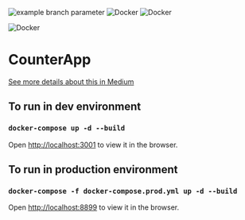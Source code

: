 
![example branch parameter](https://github.com/farhandroid/CounterApp/actions/workflows/CI_CD.yml/badge.svg?branch=master)
![Docker](https://img.shields.io/badge/-Docker-orange)  ![Docker](https://img.shields.io/badge/%20-Redux-blueviolet)

![Docker](https://img.shields.io/badge/-React-red) 


# CounterApp

[See more details about this in Medium](https://farhan-tanvir.medium.com/ci-cd-from-github-to-aws-ec2-using-github-action-e18b621c0507)


## To run in dev environment

### `docker-compose up -d --build`
Open [http://localhost:3001](http://localhost:3001) to view it in the browser.

## To run in production environment

### `docker-compose -f docker-compose.prod.yml up -d --build`
Open [http://localhost:8899](http://localhost:8899) to view it in the browser.


### 